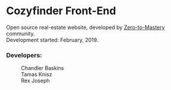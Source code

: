 # Cozyfinder Front-End

Open source real-estate website, developed by [Zero-to-Mastery](https://www.udemy.com/the-complete-web-developer-zero-to-mastery/ "Zero to Mastery Udemy course") community.
<br>
Development started: February, 2019.

### Developers:
<dl>
  
  <dd>Chandler Baskins</dd>
  <dd>Tamas Knisz</dd>
  <dd>Rex Joseph<dd/>
  
  
</dl>
